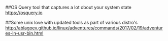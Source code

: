 ##OS Query tool that captures a lot obout your system state
https://osquery.io

##Some unix love with updated tools as part of various distro's
http://ablagoev.github.io/linux/adventures/commands/2017/02/19/adventures-in-usr-bin.html
